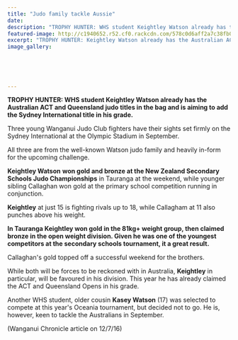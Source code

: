```yaml
---
title: "Judo family tackle Aussie"
date: 
description: "TROPHY HUNTER: WHS student Keightley Watson already has the Australian ACT and Queensland judo titles in the bag and is aiming to add the Sydney International title in his grade..."
featured-image: http://c1940652.r52.cf0.rackcdn.com/578c0d6aff2a7c38fb000899/Keightley-to-Sydney-for-Intern-title-12-July-Chron.jpg
excerpt: "TROPHY HUNTER: Keightley Watson already has the Australian ACT and Queensland judo titles in the bag and is aiming to add the Sydney International title in his grade."
image_gallery:
    
    
    
    
    
---
```


<p><strong>TROPHY HUNTER: WHS student Keightley Watson already has the Australian ACT and Queensland judo titles in the bag and is aiming to add the Sydney International title in his grade.</strong></p>
<p><span>Three young Wanganui Judo Club fighters have their sights set firmly on the Sydney International at the Olympic Stadium in September.</span></p>
<p><span>All three are from the well-known Watson judo family and heavily in-form for the upcoming challenge.</span></p>
<p><span><span><strong>Keightley Watson</strong> <strong>won gold and bronze at the New Zealand Secondary Schools Judo Championships</strong> in Tauranga at the weekend, while younger sibling Callaghan won gold at the primary school competition running in conjunction.</span><br /></span></p>
<p><span><span><strong>Keightley</strong> at just 15 is fighting rivals up to 18, while Callagham at 11 also punches above his weight.</span><br /></span></p>
<p><span><strong>In Tauranga Keightley won gold in the 81kg+ weight group, then claimed bronze in the open weight division. Given he was one of the youngest competitors at the secondary schools tournament, it a great result.</strong><br /></span></p>
<p><span><span>Callaghan's gold topped off a successful weekend for the brothers.</span><br /></span></p>
<p><span><span>While both will be forces to be reckoned with in Australia, <strong>Keightley</strong> in particular, will be favoured in his division. This year he has already claimed the ACT and Queensland Opens in his grade.</span><br /></span></p>
<p><span><span>Another WHS student, older cousin <strong>Kasey Watson</strong> (17) was selected to compete at this year's Oceania tournament, but decided not to go. He is, however, keen to tackle the Australians in September.</span></span></p>
<p><span><span>(Wanganui Chronicle article on 12/7/16)</span></span></p>

